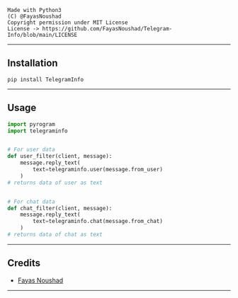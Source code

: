 ```
Made with Python3
(C) @FayasNoushad
Copyright permission under MIT License
License -> https://github.com/FayasNoushad/Telegram-Info/blob/main/LICENSE
```

---

## Installation

```
pip install TelegramInfo
```

---

## Usage

```py
import pyrogram
import telegraminfo


# For user data
def user_filter(client, message):
    message.reply_text(
        text=telegraminfo.user(message.from_user)
    )
# returns data of user as text


# For chat data
def chat_filter(client, message):
    message.reply_text(
        text=telegraminfo.chat(message.from_chat)
    )
# returns data of chat as text
```

---

## Credits

- [Fayas Noushad](https://github.com/FayasNoushad)

---

